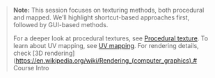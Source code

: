 > **Note:** This session focuses on texturing methods, both procedural and mapped. We’ll highlight shortcut-based approaches first, followed by GUI-based methods.  
>  
> For a deeper look at procedural textures, see [Procedural texture](https://en.wikipedia.org/wiki/Procedural_texture). To learn about UV mapping, see [UV mapping](https://en.wikipedia.org/wiki/UV_mapping). For rendering details, check [3D rendering](https://en.wikipedia.org/wiki/Rendering_(computer_graphics).# Course Intro
